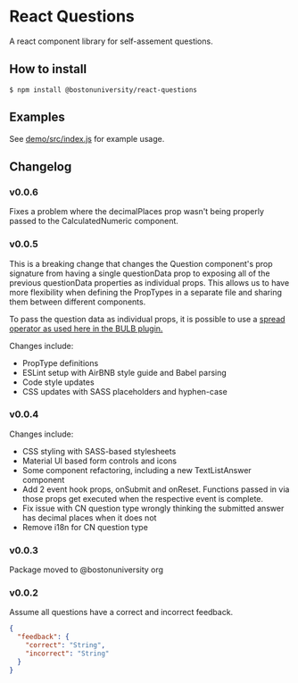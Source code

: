 # React Questions

A react component library for self-assement questions.

## How to install

```
$ npm install @bostonuniversity/react-questions
```

## Examples

See [demo/src/index.js](demo/src/index.js) for example usage.

## Changelog

### v0.0.6

Fixes a problem where the decimalPlaces prop wasn't being properly passed to the CalculatedNumeric component.

### v0.0.5

This is a breaking change that changes the Question component's prop signature from having a single questionData prop to exposing all of the previous questionData properties as individual props.  This allows us to have more flexibility when defining the PropTypes in a separate file and sharing them between different components.

 To pass the question data as individual props, it is possible to use a [spread operator as used here in the BULB plugin.](https://github.com/bu-ist/bu-learning-blocks/commit/e27a4e9d3fa6c383b0aaab79b337ae7036225ed2)

Changes include:

- PropType definitions
- ESLint setup with AirBNB style guide and Babel parsing
- Code style updates
- CSS updates with SASS placeholders and hyphen-case

### v0.0.4

Changes include:

- CSS styling with SASS-based stylesheets
- Material UI based form controls and icons
- Some component refactoring, including a new TextListAnswer component
- Add 2 event hook props, onSubmit and onReset. Functions passed in via those props get executed when the respective event is complete.
- Fix issue with CN question type wrongly thinking the submitted answer has decimal places when it does not
- Remove i18n for CN question type

### v0.0.3

Package moved to @bostonuniversity org

### v0.0.2

Assume all questions have a correct and incorrect feedback.

```json
{
  "feedback": {
    "correct": "String",
    "incorrect": "String"
  }
}
```